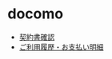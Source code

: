 # docomo

- [契約書確認](https://www.mydocomo.com/dcm/dfw/application/er)
- [ご利用履歴・お支払い明細](https://payment2.smt.docomo.ne.jp/smph/history/gadap031.srv)
